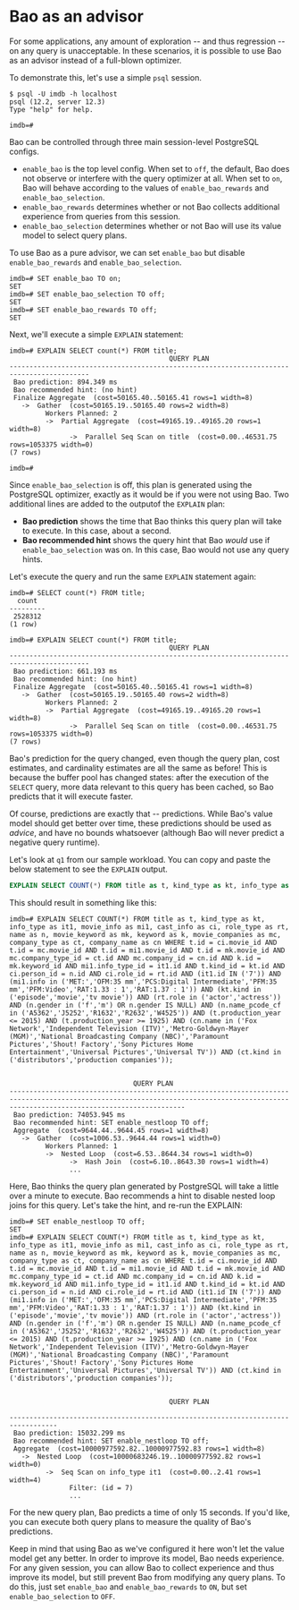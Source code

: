 # Bao as an advisor

For some applications, any amount of exploration -- and thus regression -- on any query is unacceptable. In these scenarios, it is possible to use Bao as an advisor instead of a full-blown optimizer. 

To demonstrate this, let's use a simple `psql` session.

```
$ psql -U imdb -h localhost
psql (12.2, server 12.3)
Type "help" for help.

imdb=# 
```

Bao can be controlled through three main session-level PostgreSQL configs.

* `enable_bao` is the top level config. When set to `off`, the default, Bao does not observe or interfere with the query optimizer at all. When set to `on`, Bao will behave according to the values of `enable_bao_rewards` and `enable_bao_selection`.
* `enable_bao_rewards` determines whether or not Bao collects additional experience from queries from this session. 
* `enable_bao_selection` determines whether or not Bao will use its value model to select query plans.

To use Bao as a pure advisor, we can set `enable_bao` but disable `enable_bao_rewards` and `enable_bao_selection`. 

```
imdb=# SET enable_bao TO on;
SET
imdb=# SET enable_bao_selection TO off;
SET
imdb=# SET enable_bao_rewards TO off;
SET
```

Next, we'll execute a simple `EXPLAIN` statement:

```
imdb=# EXPLAIN SELECT count(*) FROM title;
                                        QUERY PLAN                                        
------------------------------------------------------------------------------------------
 Bao prediction: 894.349 ms
 Bao recommended hint: (no hint)
 Finalize Aggregate  (cost=50165.40..50165.41 rows=1 width=8)
   ->  Gather  (cost=50165.19..50165.40 rows=2 width=8)
         Workers Planned: 2
         ->  Partial Aggregate  (cost=49165.19..49165.20 rows=1 width=8)
               ->  Parallel Seq Scan on title  (cost=0.00..46531.75 rows=1053375 width=0)
(7 rows)

imdb=# 
```

Since `enable_bao_selection` is off, this plan is generated using the PostgreSQL optimizer, exactly as it would be if you were not using Bao. Two additional lines are added to the outputof the `EXPLAIN` plan:

* **Bao prediction** shows the time that Bao thinks this query plan will take to execute. In this case, about a second.
* **Bao recommended hint** shows the query hint that Bao *would* use if `enable_bao_selection` was on. In this case, Bao would not use any query hints.

Let's execute the query and run the same `EXPLAIN` statement again:

```
imdb=# SELECT count(*) FROM title;
  count  
---------
 2528312
(1 row)

imdb=# EXPLAIN SELECT count(*) FROM title;
                                        QUERY PLAN                                        
------------------------------------------------------------------------------------------
 Bao prediction: 661.193 ms
 Bao recommended hint: (no hint)
 Finalize Aggregate  (cost=50165.40..50165.41 rows=1 width=8)
   ->  Gather  (cost=50165.19..50165.40 rows=2 width=8)
         Workers Planned: 2
         ->  Partial Aggregate  (cost=49165.19..49165.20 rows=1 width=8)
               ->  Parallel Seq Scan on title  (cost=0.00..46531.75 rows=1053375 width=0)
(7 rows)
```

Bao's prediction for the query changed, even though the query plan, cost estimates, and cardinality estimates are all the same as before! This is because the buffer pool has changed states: after the execution of the `SELECT` query, more data relevant to this query has been cached, so Bao predicts that it will execute faster.

Of course, predictions are exactly that -- predictions. While Bao's value model should get better over time, these predictions should be used as *advice*, and have no bounds whatsoever (although Bao will never predict a negative query runtime).

Let's look at `q1` from our sample workload. You can copy and paste the below statement to see the `EXPLAIN` output.

```sql
EXPLAIN SELECT COUNT(*) FROM title as t, kind_type as kt, info_type as it1, movie_info as mi1, cast_info as ci, role_type as rt, name as n, movie_keyword as mk, keyword as k, movie_companies as mc, company_type as ct, company_name as cn WHERE t.id = ci.movie_id AND t.id = mc.movie_id AND t.id = mi1.movie_id AND t.id = mk.movie_id AND mc.company_type_id = ct.id AND mc.company_id = cn.id AND k.id = mk.keyword_id AND mi1.info_type_id = it1.id AND t.kind_id = kt.id AND ci.person_id = n.id AND ci.role_id = rt.id AND (it1.id IN ('7')) AND (mi1.info in ('MET:','OFM:35 mm','PCS:Digital Intermediate','PFM:35 mm','PFM:Video','RAT:1.33 : 1','RAT:1.37 : 1')) AND (kt.kind in ('episode','movie','tv movie')) AND (rt.role in ('actor','actress')) AND (n.gender in ('f','m') OR n.gender IS NULL) AND (n.name_pcode_cf in ('A5362','J5252','R1632','R2632','W4525')) AND (t.production_year <= 2015) AND (t.production_year >= 1925) AND (cn.name in ('Fox Network','Independent Television (ITV)','Metro-Goldwyn-Mayer (MGM)','National Broadcasting Company (NBC)','Paramount Pictures','Shout! Factory','Sony Pictures Home Entertainment','Universal Pictures','Universal TV')) AND (ct.kind in ('distributors','production companies'));
```

This should result in something like this:

```
imdb=# EXPLAIN SELECT COUNT(*) FROM title as t, kind_type as kt, info_type as it1, movie_info as mi1, cast_info as ci, role_type as rt, name as n, movie_keyword as mk, keyword as k, movie_companies as mc, company_type as ct, company_name as cn WHERE t.id = ci.movie_id AND t.id = mc.movie_id AND t.id = mi1.movie_id AND t.id = mk.movie_id AND mc.company_type_id = ct.id AND mc.company_id = cn.id AND k.id = mk.keyword_id AND mi1.info_type_id = it1.id AND t.kind_id = kt.id AND ci.person_id = n.id AND ci.role_id = rt.id AND (it1.id IN ('7')) AND (mi1.info in ('MET:','OFM:35 mm','PCS:Digital Intermediate','PFM:35 mm','PFM:Video','RAT:1.33 : 1','RAT:1.37 : 1')) AND (kt.kind in ('episode','movie','tv movie')) AND (rt.role in ('actor','actress')) AND (n.gender in ('f','m') OR n.gender IS NULL) AND (n.name_pcode_cf in ('A5362','J5252','R1632','R2632','W4525')) AND (t.production_year <= 2015) AND (t.production_year >= 1925) AND (cn.name in ('Fox Network','Independent Television (ITV)','Metro-Goldwyn-Mayer (MGM)','National Broadcasting Company (NBC)','Paramount Pictures','Shout! Factory','Sony Pictures Home Entertainment','Universal Pictures','Universal TV')) AND (ct.kind in ('distributors','production companies'));


                               QUERY PLAN                                                                                                                  
----------------------------------------------------------------------
------------------------------------------------------------------------------------------------------------------
 Bao prediction: 74053.945 ms
 Bao recommended hint: SET enable_nestloop TO off; 
 Aggregate  (cost=9644.44..9644.45 rows=1 width=8)
   ->  Gather  (cost=1006.53..9644.44 rows=1 width=0)
         Workers Planned: 1
         ->  Nested Loop  (cost=6.53..8644.34 rows=1 width=0)
               ->  Hash Join  (cost=6.10..8643.30 rows=1 width=4)
               ...
```

Here, Bao thinks the query plan generated by PostgreSQL will take a little over a minute to execute. Bao recommends a hint to disable nested loop joins for this query. Let's take the hint, and re-run the EXPLAIN:

```
imdb=# SET enable_nestloop TO off;
SET
imdb=# EXPLAIN SELECT COUNT(*) FROM title as t, kind_type as kt, info_type as it1, movie_info as mi1, cast_info as ci, role_type as rt, name as n, movie_keyword as mk, keyword as k, movie_companies as mc, company_type as ct, company_name as cn WHERE t.id = ci.movie_id AND t.id = mc.movie_id AND t.id = mi1.movie_id AND t.id = mk.movie_id AND mc.company_type_id = ct.id AND mc.company_id = cn.id AND k.id = mk.keyword_id AND mi1.info_type_id = it1.id AND t.kind_id = kt.id AND ci.person_id = n.id AND ci.role_id = rt.id AND (it1.id IN ('7')) AND (mi1.info in ('MET:','OFM:35 mm','PCS:Digital Intermediate','PFM:35 mm','PFM:Video','RAT:1.33 : 1','RAT:1.37 : 1')) AND (kt.kind in ('episode','movie','tv movie')) AND (rt.role in ('actor','actress')) AND (n.gender in ('f','m') OR n.gender IS NULL) AND (n.name_pcode_cf in ('A5362','J5252','R1632','R2632','W4525')) AND (t.production_year <= 2015) AND (t.production_year >= 1925) AND (cn.name in ('Fox Network','Independent Television (ITV)','Metro-Goldwyn-Mayer (MGM)','National Broadcasting Company (NBC)','Paramount Pictures','Shout! Factory','Sony Pictures Home Entertainment','Universal Pictures','Universal TV')) AND (ct.kind in ('distributors','production companies'));


                                        QUERY PLAN                                                                                                                    
           
----------------------------------------------------------------------------------
 Bao prediction: 15032.299 ms
 Bao recommended hint: SET enable_nestloop TO off; 
 Aggregate  (cost=10000977592.82..10000977592.83 rows=1 width=8)
   ->  Nested Loop  (cost=10000683246.19..10000977592.82 rows=1 width=0)
         ->  Seq Scan on info_type it1  (cost=0.00..2.41 rows=1 width=4)
               Filter: (id = 7)
               ...
```

For the new query plan, Bao predicts a time of only 15 seconds. If you'd like, you can execute both query plans to measure the quality of Bao's predictions.

Keep in mind that using Bao as we've configured it here won't let the value model get any better. In order to improve its model, Bao needs experience. For any given session, you can allow Bao to collect experience and thus improve its model, but still prevent Bao from modifying any query plans. To do this, just set `enable_bao` and `enable_bao_rewards` to `ON`, but set `enable_bao_selection` to `OFF`.
